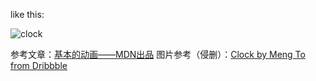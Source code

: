 like this:

![clock](http://7xtdan.com2.z0.glb.clouddn.com/image/blog/clock.png)

参考文章：[基本的动画——MDN出品](https://developer.mozilla.org/zh-CN/docs/Web/API/Canvas_API/Tutorial/Basic_animations)
图片参考（侵删）：[Clock by Meng To from Dribbble](https://dribbble.com/shots/1036844-Clock)

